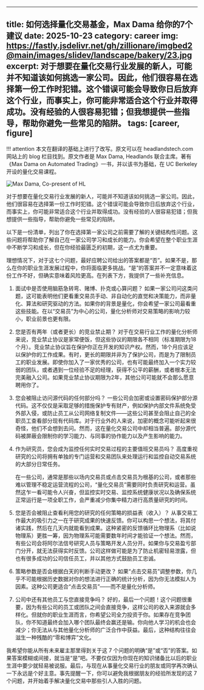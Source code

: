 
---
title: 如何选择量化交易基金，Max Dama 给你的7个建议
date: 2025-10-23
category: career
img: https://fastly.jsdelivr.net/gh/zillionare/imgbed2@main/images/slidev/landscape/bakery/23.jpg
excerpt: 对于想要在量化交易行业发展的新人，可能并不知道该如何挑选一家公司。因此，他们很容易在选择第一份工作时犯错。这个错误可能会导致你日后放弃这个行业，而事实上，你可能非常适合这个行业并取得成功。没有经验的人很容易犯错；但我想提供一些指导，帮助你避免一些常见的陷阱。
tags: [career, figure]
---

!!! attention
   本文在翻译的基础上进行了改写。原文可以在 headlandstech.com 网站上的 blog 栏目找到。原文作者是 Max Dama, Headlands 联合主席。著有《Max Dama on Automated Trading》一书，并以该书为基础，在 UC Berkeley 开设的量化交易课程。

![Max Dama, Co-present of HL](https://fastly.jsdelivr.net/gh/zillionare/imgbed2@main//images/2025/10/max-dama.png)

对于想要在量化交易行业发展的新人，可能并不知道该如何挑选一家公司。因此，他们很容易在选择第一份工作时犯错。这个错误可能会导致你日后放弃这个行业，而事实上，你可能非常适合这个行业并取得成功。没有经验的人很容易犯错；但我想提供一些指导，帮助你避免一些常见的陷阱。


以下是一份清单，列出了你在选择第一家公司之前需要了解的关键结构性问题。这些问题将帮助你了解自己在一家公司学习和成长的能力。你会希望在整个职业生涯中不断学习和成长，但在你经验最匮乏的初期，这一点尤为重要。

理想情况下，对于这七个问题，最好应聘公司给出的答案都是“否”。如果不是，那么在你的职业生涯发展过程中，你将面临更多挑战。“是”的答案并不一定意味着这份工作不好，但确实意味着风险更高。在列表下方，我提供了一些补充信息。


1. 面试中是否使用脑筋急转弯、赌博、扑克或心算问题？
   如果一家公司问这类问题，这可能表明他们更看重交易员手动、非自动化的直觉和决策能力，而非量化、算法和研究驱动的方法。如果你的背景是量化，你会希望一家公司最看重这些技能。在以“交易员”为中心的公司，量化分析师对交易策略的影响力较小，职业前景也更有限。

2. 您是否有两年（或者更长）的竞业禁止期？
   对于在交易行业工作的量化分析师来说，竞业禁止协议是家常便饭，但这些协议的期限各不相同（标准期限为18个月）。竞业禁止协议旨在保护你正在开发的知识产权。然而，18个月应该足以保护你的工作成果。有时，更长的期限并非为了保护公司，而是为了限制员工的职业发展。即使你加入了一家优秀的公司，也有可能最终加入一个实力较弱的团队，或者遇到一位经验不足的经理，获得不公平的薪酬，或者根本无法完美融入公司。如果竞业禁止协议期限为2年，其他公司可能就不会那么愿意聘用你了。

3. 您会被阻止访问源代码的任何部分吗？
   一些公司会加密或设置密码保护部分源代码。这不仅仅是采取足够的措施保护专有财产，例如保护内部文件系统免受外部入侵，或防止员工从公司网络复制文件——这些公司甚至会阻止自己的全职员工查看部分现有代码库。对于行业外的人来说，加密的概念可能听起来很奇怪，他们不会想到去问。然而，这在量化交易公司中却相当普遍。部分源代码被屏蔽会限制你的学习能力、与同事的协作能力以及产生影响的能力。

4. 作为研究员，您会成为监控任何实时交易过程的主要值班交易员吗？
   高度重视研究的公司将拥有单独的专门运营和交易团队来处理运行和监控自动交易系统的大部分日常任务。
   
   在一些公司，通常是那些以场内交易员或点击交易员为根基的公司，或者那些难以管理不稳定运营流程的公司，“量化交易员”需要同时负责研究和运营。虽然这乍一看可能令人兴奋，但监控实时交易、监控系统健康状况以及确保系统正常运行是一项全职工作，会严重减少你集中精力进行高质量研究的时间。

5. 您是否会被阻止查看利用您的研究的任何策略的损益表（收入）？
   从事交易工作最大的吸引力之一在于研究成果的快速反馈。你可以构思一个想法，将其付诸实践，然后在几天内就能看到成果。这种紧密的反馈循环比物理系（比如说物理系）更胜一筹，因为物理系可能需要数年时间才能验证一个想法。然而，有些公司会将阿尔法信号研究人员与策略开发人员分开。如果你与交易盈亏部门分开，就无法获得实时反馈。公司这样做可能是为了防止机密轻易泄露，但也有很多成功的公司信任员工，并以其他方式鼓励员工忠诚。

6. 策略参数是否会根据白天的判断手动更改？
   如果“点击交易员”调整参数，你几乎不可能根据历史数据对你的想法进行正确的统计分析，因为你无法模拟人为因素。这种公司更适合“点击交易员”——而不是量化分析师。

7. 公司中还有其他员工与您直接竞争吗？
   好的，最后一个问题！这个问题很重要，因为有些公司的员工或团队之间会直接竞争，这样公司的收入来源就会多样化。但就你的职业生涯而言，你希望公司全力投资于你。如果存在竞争团队，你不知道最终会加入哪个团队最终会赢还是输。你向他人学习的机会也会减少；你无法从与其他量化分析师的广泛合作中获益。最后，这种结构往往会滋生一种残酷的“零和博弈”文化。

我希望你能从所有未来雇主那里得到关于这 7 个问题的明确“是”或“否”的答案。如果答案模糊或间接，就当是“是”吧。不要仅仅因为你现在的知识储备比以后的职业生涯中要少就轻易被说服。最后，与现在从事量化交易行业的朋友或同学再次确认一下永远是个好主意。事先提醒一下，你可以避免我根据朋友的经验所发现的这 7 个问题，并开始着手解决量化交易中那些引人入胜的问题。
